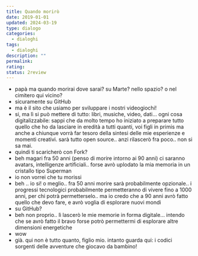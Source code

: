```yaml
---
title: Quando morirò
date: 2019-01-01
updated: 2024-03-19
type: dialogo
categories:
  - dialoghi
tags:
  - dialoghi
description: ""
permalink: 
rating: 
status: 2review
---
```


- papà ma quando morirai dove sarai? su Marte? nello spazio? o nel cimitero qui vicino?
- sicuramente su GitHub
- ma è il sito che usiamo per sviluppare i nostri videogiochi!
- si, ma lì si può mettere di tutto: libri, musiche, video, dati... ogni cosa digitalizzabile: sappi che da molto tempo ho iniziato a preparare tutto quello che ho da lasciare in eredità a tutti quanti, voi figli in primis ma anche a chiunque vorrà far tesoro della sintesi delle mie esperienze e momenti creativi. sarà tutto open source.. anzi rilascerò fra poco.. non si sa mai.
- quindi ti scaricherò con Fork?
- beh magari fra 50 anni (penso di morire intorno ai 90 anni) ci saranno avatars, intelligenze artificiali.. forse avrò uplodato la mia memoria in un cristallo tipo Superman
- io non vorrei che tu morissi
- beh .. io si! o meglio.. fra 50 anni morire sarà probabilmente opzionale.. i progressi tecnologici probabilmente permetteranno di vivere fino a 1000 anni, per chi potrà permetterselo.. ma io credo che a 90 anni avrò fatto quello che devo fare, e avrò voglia di esplorare nuovi mondi
- su GitHub?
- beh non proprio.. lì lascerò le mie memorie in forma digitale... intendo che se avrò fatto il bravo forse potrò permettermi di esplorare altre dimensioni energetiche
- wow
- già. qui non è tutto quanto, figlio mio. intanto guarda qui: i codici sorgenti delle avventure che giocavo da bambino!
